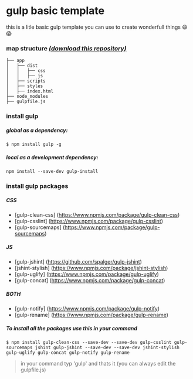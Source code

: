 # gulp basic template
this is a litle basic gulp template you can use to create wonderfull things :smile: :scream:
### map structure *[(download this repository)](https://github.com/KarelVerhulst/gulp_basic_template/archive/master.zip)*
```
├── app
│   ├── dist
│   │   ├── css
│   │   ├── js
│   ├── scripts
│   ├── styles
│   ├── index.html
├── node_modules
├── gulpfile.js
```
### install gulp
##### global *as a dependency:*
```
$ npm install gulp -g
```

##### local *as a development dependency:*
```
npm install --save-dev gulp-install
```

### install gulp packages
##### **CSS**
* [gulp-clean-css] (https://www.npmjs.com/package/gulp-clean-css)
* [gulp-csslint] (https://www.npmjs.com/package/gulp-csslint)
* [gulp-sourcemaps] (https://www.npmjs.com/package/gulp-sourcemaps)

##### **JS**
* [gulp-jshint] (https://github.com/spalger/gulp-jshint)
* [jshint-stylish] (https://www.npmjs.com/package/jshint-stylish)
* [gulp-uglify] (https://www.npmjs.com/package/gulp-uglify)
* [gulp-concat] (https://www.npmjs.com/package/gulp-concat)

##### **BOTH**
* [gulp-notify] (https://www.npmjs.com/package/gulp-notify)
* [gulp-rename] (https://www.npmjs.com/package/gulp-rename)

##### To install all the packages use this in your command
```
$ npm install gulp-clean-css --save-dev --save-dev gulp-csslint gulp-sourcemaps jshint gulp-jshint --save-dev --save-dev jshint-stylish gulp-uglify gulp-concat gulp-notify gulp-rename 
```

> in your command typ 'gulp' and thats it (you can always edit the gulpfile.js)
